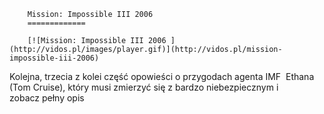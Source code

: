 
        Mission: Impossible III 2006 
        =============
        
        [![Mission: Impossible III 2006 ](http://vidos.pl/images/player.gif)](http://vidos.pl/mission-impossible-iii-2006)
        
        
 Kolejna, trzecia z kolei część opowieści o przygodach agenta IMF  Ethana (Tom Cruise), który musi zmierzyć się z bardzo niebezpiecznym i zobacz pełny opis
    